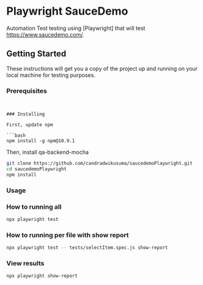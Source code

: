 # Playwright SauceDemo

Automation Test testing using [Playwright] that will test https://www.saucedemo.com/.


## Getting Started

These instructions will get you a copy of the project up and running on your local machine for testing purposes.

### Prerequisites
```


### Installing

First, update npm

```bash
npm install -g npm@10.9.1
```

Then, install qa-backend-mocha

```bash
git clone https://github.com/candradwikusuma/saucedemoPlaywright.git
cd saucedemoPlaywright
npm install
```

### Usage

### How to running all
```bash
npx playwright test
```

### How to running per file with show report
```bash
npx playwright test -- tests/selectItem.spec.js show-report
```

### View results

```bash
npx playwright show-report
```
